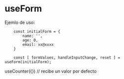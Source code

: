 # useForm

Ejemlo de uso:

```
	const initialForm = {
		name: '',
		age: 0,
		email: xx@xxxx
	}

	const [ formValues, handleInputChange, reset ] = useForm(initialForm);
```


useCounter({}) // recibe un valor por defecto